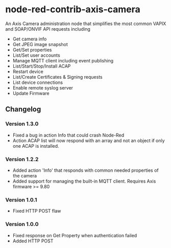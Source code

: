 # node-red-contrib-axis-camera
An Axis Camera administration node that simplifies the most common VAPIX and SOAP/ONVIF API requests including
* Get camera info
* Get JPEG image snapshot
* Get/Set properties
* List/Set user accounts
* Manage MQTT client including event publishing
* List/Start/Stop/Install ACAP
* Restart device
* List/Create Certificates & Signing requests
* List device connections
* Enable remote syslog server
* Update Firmware

## Changelog
### Version 1.3.0
* Fixed a bug in action Info that could crash Node-Red
* Action ACAP list will now respond with an array and not an object if only one ACAP is installed.

### Version 1.2.2
* Added action 'Info' that responds with common needed properties of the camera
* Added support for managing the built-in MQTT client.  Requires Axis firmware >= 9.80

### Version 1.0.1
* Fixed HTTP POST flaw

### Version 1.0.0
* Fixed response on Get Property when authentication failed
* Added HTTP POST


